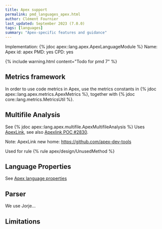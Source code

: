 ```yaml
---
title: Apex support
permalink: pmd_languages_apex.html
author: Clément Fournier
last_updated: September 2023 (7.0.0)
tags: [languages]
summary: "Apex-specific features and guidance"
---
```


Implementation: {% jdoc apex::lang.apex.ApexLanguageModule %}
Name: Apex
id: apex
PMD: yes
CPD: yes


{% include warning.html content="Todo for pmd 7" %}

## Metrics framework

In order to use code metrics in Apex, use the metrics constants in {% jdoc apex::lang.apex.metrics.ApexMetrics %},
together with {% jdoc core::lang.metrics.MetricsUtil %}.

## Multifile Analysis

See {% jdoc apex::lang.apex.multifile.ApexMultifileAnalysis %}
Uses [ApexLink](https://github.com/nawforce/apex-link), see also [Apexlink POC #2830](https://github.com/pmd/pmd/pull/2830).

Note: ApexLink new home: https://github.com/apex-dev-tools 

Used for rule {% rule apex/design/UnusedMethod %}

## Language Properties

See [Apex language properties](pmd_languages_configuration.html#apex-language-properties)

## Parser

We use Jorje...

## Limitations

